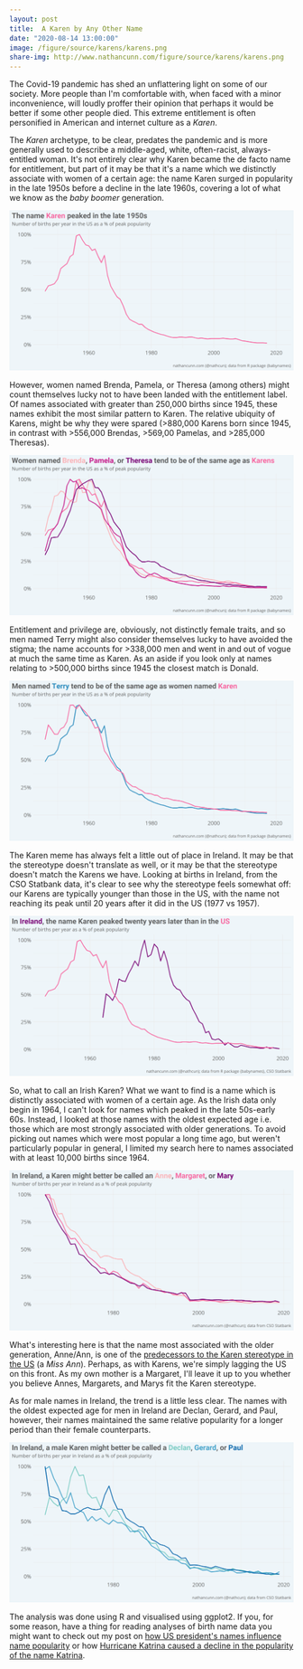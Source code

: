 ```yaml
---
layout: post
title:  A Karen by Any Other Name
date: "2020-08-14 13:00:00"
image: /figure/source/karens/karens.png
share-img: http://www.nathancunn.com/figure/source/karens/karens.png
---
```


The Covid-19 pandemic has shed an unflattering light on some of our society. More people than I'm comfortable with, when faced with a minor inconvenience, will loudly proffer their opinion that perhaps it would be better if some other people died. This extreme entitlement is often personified in American and internet culture as a _Karen_.

The _Karen_ archetype, to be clear, predates the pandemic and is more generally used to describe a middle-aged, white, often-racist, always-entitled woman. It's not entirely clear why Karen became the de facto name for entitlement, but part of it may be that it's a name which we distinctly associate with women of a certain age: the name Karen surged in popularity in the late 1950s before a decline in the late 1960s, covering a lot of what we know as the _baby boomer_ generation.

![Line chart showing number of Karens born per year in the US, with a peak occurring in the late 1950s, and decline from the late 1960s.](../figure/source/karens/karens.png)


However, women named Brenda, Pamela, or Theresa (among others) might count themselves lucky not to have been landed with the entitlement label.
Of names associated with greater than 250,000 births since 1945, these names exhibit the most similar pattern to Karen. The relative ubiquity of Karens, might be why they were spared (>880,000 Karens born since 1945, in contrast with >556,000 Brendas, >569,00 Pamelas, and >285,000 Theresas).

![Line chart showing number of Brendas, Pamelas, Theresas, and Karens born per year in the US, with a peak occurring in the late 1950s, and decline from the late 1960s. All names show extremely similar patterns.](../figure/source/karens/us_female_karens.png)

Entitlement and privilege are, obviously, not distinctly female traits, and so men named Terry might also consider themselves lucky to have avoided the stigma; the name accounts for >338,000 men and went in and out of vogue at much the same time as Karen. As an aside if you look only at names relating to >500,000 births since 1945 the closest match is Donald.


![Line chart showing number of Anitas, Lynns, Pamelas, and Karens born per year in the US, with a peak occurring in the late 1950s, and decline from the late 1960s. All names show extremely similar patterns.](../figure/source/karens/us_male_karens.png)


The Karen meme has always felt a little out of place in Ireland. It may be that the stereotype doesn't translate as well, or it may be that the stereotype doesn't match the Karens we have. Looking at births in Ireland, from the CSO Statbank data, it's clear to see why the stereotype feels somewhat off: our Karens are typically younger than those in the US, with the name not reaching its peak until 20 years after it did in the US (1977 vs 1957).

![Line chart showing number of Karens born in US vs Ireland. Shows a peak in popularity in the US in the late 1950s, and peak in Ireland in the late 1970s.](../figure/source/karens/us_v_ire_karens.png)

So, what to call an Irish Karen? What we want to find is a name which is distinctly associated with women of a certain age. As the Irish data only begin in 1964, I can't look for names which peaked in the late 50s-early 60s. Instead, I looked at those names with the oldest expected age i.e. those which are most strongly associated with older generations. To avoid picking out names which were most popular a long time ago, but weren't particularly popular in general, I limited my search here to names associated with at least 10,000 births since 1964.

![Line chart showing number of Annes, Margarets, and Marys born per year in Ireland, with a peak occurring in the early 1960s, and decline for all three names since.](../figure/source/karens/ire_karens.png)

What's interesting here is that the name most associated with the older generation, Anne/Ann, is one of the [predecessors to the Karen stereotype in the US](https://www.npr.org/2020/07/14/891177904/whats-in-a-karen?t=1597391851486) (a _Miss Ann_). Perhaps, as with Karens, we're simply lagging the US on this front. As my own mother is a Margaret, I'll leave it up to you whether you believe Annes, Margarets, and Marys fit the Karen stereotype.

As for male names in Ireland, the trend is a little less clear. The names with the oldest expected age for men in Ireland are Declan, Gerard, and Paul, however, their names maintained the same relative popularity for a longer period than their female counterparts.

![Line chart showing number of Declans, Pauls, and Gerards born per year in Ireland, with a peak occurring in the early 1960s, and slow decline for all three names since.](../figure/source/karens/ire_male_karens.png?)


The analysis was done using R and visualised using ggplot2. If you, for some reason, have a thing for reading analyses of birth name data you might want to check out my post on [how US president's names influence name popularity](http://www.nathancunn.com/2019-10-03-all-the-presidents-boys/) or how [Hurricane Katrina caused a decline in the popularity of the name Katrina](http://www.nathancunn.com/2017-09-10-hurricane-katrina/).
